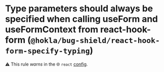 # Type parameters should always be specified when calling useForm and useFormContext from react-hook-form (`@hokla/bug-shield/react-hook-form-specify-typing`)

⚠️ This rule _warns_ in the 🌐 `react` [config](https://github.com/hokla-org/eslint-plugin-bug-shield).

<!-- end auto-generated rule header -->
